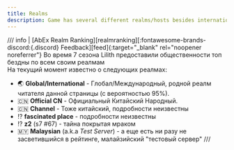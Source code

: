 ```yaml
---
title: Realms
description: Game has several different realms/hosts besides international one. Here is what I found about these realms.
---
```



/// info  | [AbEx Realm Ranking][realmranking][:fontawesome-brands-discord:{.discord} Feedback][feed]{:target="_blank" rel="noopener noreferrer"}
Во время 7 сезона Lilith предоставили общественности топ бездны по всем своим реалмам  
На текущий момент известно о следующих реалмах:

- 🌏 **Global/International** - Глобал/Международный, родной реалм читателя данной страницы (с вероятностью 95%).
- 🇨🇳 **Official CN** - Официальный Китайский Народный.
- 🇨🇳 **Channel** - Тоже китайский, подробности неизвестны
- ⁉️ **fascinated place** - подробности неизвестны
- ⁉️ **z2** (s7 #67) - тайна покрытая мраком
- 🇲🇾 **Malaysian** (a.k.a _Test Server_) - а еще есть ни разу не засветившийся в рейтинге, малайзийский "тестовый сервер"
///
